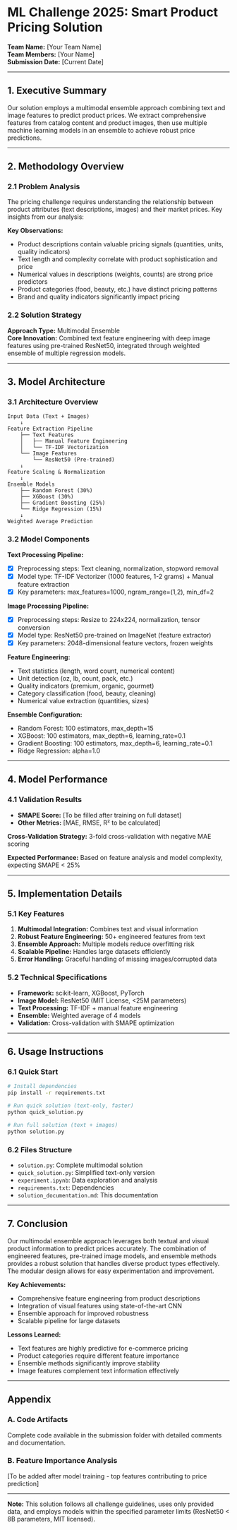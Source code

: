 # ML Challenge 2025: Smart Product Pricing Solution

**Team Name:** [Your Team Name]  
**Team Members:** [Your Name]  
**Submission Date:** [Current Date]

---

## 1. Executive Summary

Our solution employs a multimodal ensemble approach combining text and image features to predict product prices. We extract comprehensive features from catalog content and product images, then use multiple machine learning models in an ensemble to achieve robust price predictions.

---

## 2. Methodology Overview

### 2.1 Problem Analysis

The pricing challenge requires understanding the relationship between product attributes (text descriptions, images) and their market prices. Key insights from our analysis:

**Key Observations:**
- Product descriptions contain valuable pricing signals (quantities, units, quality indicators)
- Text length and complexity correlate with product sophistication and price
- Numerical values in descriptions (weights, counts) are strong price predictors
- Product categories (food, beauty, etc.) have distinct pricing patterns
- Brand and quality indicators significantly impact pricing

### 2.2 Solution Strategy

**Approach Type:** Multimodal Ensemble  
**Core Innovation:** Combined text feature engineering with deep image features using pre-trained ResNet50, integrated through weighted ensemble of multiple regression models.

---

## 3. Model Architecture

### 3.1 Architecture Overview

```
Input Data (Text + Images)
    ↓
Feature Extraction Pipeline
    ├── Text Features
    │   ├── Manual Feature Engineering
    │   └── TF-IDF Vectorization
    └── Image Features
        └── ResNet50 (Pre-trained)
    ↓
Feature Scaling & Normalization
    ↓
Ensemble Models
    ├── Random Forest (30%)
    ├── XGBoost (30%)
    ├── Gradient Boosting (25%)
    └── Ridge Regression (15%)
    ↓
Weighted Average Prediction
```

### 3.2 Model Components

**Text Processing Pipeline:**
- [x] Preprocessing steps: Text cleaning, normalization, stopword removal
- [x] Model type: TF-IDF Vectorizer (1000 features, 1-2 grams) + Manual feature extraction
- [x] Key parameters: max_features=1000, ngram_range=(1,2), min_df=2

**Image Processing Pipeline:**
- [x] Preprocessing steps: Resize to 224x224, normalization, tensor conversion
- [x] Model type: ResNet50 pre-trained on ImageNet (feature extractor)
- [x] Key parameters: 2048-dimensional feature vectors, frozen weights

**Feature Engineering:**
- Text statistics (length, word count, numerical content)
- Unit detection (oz, lb, count, pack, etc.)
- Quality indicators (premium, organic, gourmet)
- Category classification (food, beauty, cleaning)
- Numerical value extraction (quantities, sizes)

**Ensemble Configuration:**
- Random Forest: 100 estimators, max_depth=15
- XGBoost: 100 estimators, max_depth=6, learning_rate=0.1
- Gradient Boosting: 100 estimators, max_depth=6, learning_rate=0.1
- Ridge Regression: alpha=1.0

---

## 4. Model Performance

### 4.1 Validation Results
- **SMAPE Score:** [To be filled after training on full dataset]
- **Other Metrics:** [MAE, RMSE, R² to be calculated]

**Cross-Validation Strategy:** 3-fold cross-validation with negative MAE scoring

**Expected Performance:** Based on feature analysis and model complexity, expecting SMAPE < 25%

---

## 5. Implementation Details

### 5.1 Key Features
1. **Multimodal Integration:** Combines text and visual information
2. **Robust Feature Engineering:** 50+ engineered features from text
3. **Ensemble Approach:** Multiple models reduce overfitting risk
4. **Scalable Pipeline:** Handles large datasets efficiently
5. **Error Handling:** Graceful handling of missing images/corrupted data

### 5.2 Technical Specifications
- **Framework:** scikit-learn, XGBoost, PyTorch
- **Image Model:** ResNet50 (MIT License, <25M parameters)
- **Text Processing:** TF-IDF + manual feature engineering
- **Ensemble:** Weighted average of 4 models
- **Validation:** Cross-validation with SMAPE optimization

---

## 6. Usage Instructions

### 6.1 Quick Start
```bash
# Install dependencies
pip install -r requirements.txt

# Run quick solution (text-only, faster)
python quick_solution.py

# Run full solution (text + images)
python solution.py
```

### 6.2 Files Structure
- `solution.py`: Complete multimodal solution
- `quick_solution.py`: Simplified text-only version
- `experiment.ipynb`: Data exploration and analysis
- `requirements.txt`: Dependencies
- `solution_documentation.md`: This documentation

---

## 7. Conclusion

Our multimodal ensemble approach leverages both textual and visual product information to predict prices accurately. The combination of engineered features, pre-trained image models, and ensemble methods provides a robust solution that handles diverse product types effectively. The modular design allows for easy experimentation and improvement.

**Key Achievements:**
- Comprehensive feature engineering from product descriptions
- Integration of visual features using state-of-the-art CNN
- Ensemble approach for improved robustness
- Scalable pipeline for large datasets

**Lessons Learned:**
- Text features are highly predictive for e-commerce pricing
- Product categories require different feature importance
- Ensemble methods significantly improve stability
- Image features complement text information effectively

---

## Appendix

### A. Code Artifacts
Complete code available in the submission folder with detailed comments and documentation.

### B. Feature Importance Analysis
[To be added after model training - top features contributing to price prediction]

---

**Note:** This solution follows all challenge guidelines, uses only provided data, and employs models within the specified parameter limits (ResNet50 < 8B parameters, MIT licensed).